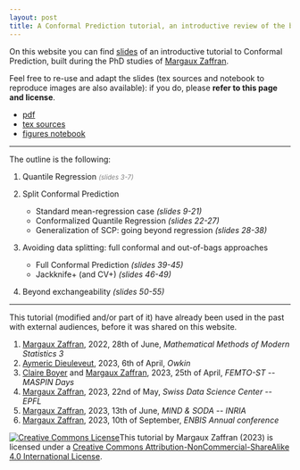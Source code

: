 ```yaml
---
layout: post
title: A Conformal Prediction tutorial, an introductive review of the basics.
---
```


On this website you can find [slides](/assets/files/cptuto.pdf) of an introductive tutorial to Conformal Prediction, built during the PhD studies of [Margaux Zaffran](https://mzaffran.github.io/).  

Feel free to re-use and adapt the slides (tex sources and notebook to reproduce images are also available): if you do, please **refer to this page and license**.  

- [pdf](/assets/files/cptuto.pdf)
- [tex sources](/assets/files/cptuto_sources.zip)
- [figures notebook](/assets/files/cptuto_notebook_illus.ipynb)

<object data=
"/assets/files/cptuto.pdf"
                width="800"
                height="500">
</object>

***

The outline is the following:  
1. Quantile Regression <small><span style="color:gray">_(slides 3-7)_</span></small>  

1. Split Conformal Prediction
    - Standard mean-regression case _(slides 9-21)_
    - Conformalized Quantile Regression _(slides 22-27)_
    - Generalization of SCP: going beyond regression _(slides 28-38)_
1. Avoiding data splitting: full conformal and out-of-bags approaches
    - Full Conformal Prediction _(slides 39-45)_
    - Jackknife+ (and CV+) _(slides 46-49)_
1. Beyond exchangeability _(slides 50-55)_

***

This tutorial (modified and/or part of it) have already been used in the past with external audiences, before it was shared on this website.
1. [Margaux Zaffran](https://mzaffran.github.io/), 2022, 28th of June, _Mathematical Methods of Modern Statistics 3_
1. [Aymeric Dieuleveut](http://www.cmap.polytechnique.fr/~aymeric.dieuleveut/), 2023, 6th of April, _Owkin_
1. [Claire Boyer](https://perso.lpsm.paris/~cboyer/) and [Margaux Zaffran](https://mzaffran.github.io/), 2023, 25th of April, _FEMTO-ST -- MASPIN Days_
1. [Margaux Zaffran](https://mzaffran.github.io/), 2023, 22nd of May, _Swiss Data Science Center -- EPFL_
1. [Margaux Zaffran](https://mzaffran.github.io/), 2023, 13th of June, _MIND & SODA -- INRIA_
1. [Margaux Zaffran](https://mzaffran.github.io/), 2023, 10th of September, _ENBIS Annual conference_

<a rel="license" href="http://creativecommons.org/licenses/by-nc-sa/4.0/"><img alt="Creative Commons License" style="border-width:0" src="https://i.creativecommons.org/l/by-nc-sa/4.0/88x31.png" /></a>This tutorial by Margaux Zaffran (2023) is licensed under a <a rel="license" href="http://creativecommons.org/licenses/by-nc-sa/4.0/">Creative Commons Attribution-NonCommercial-ShareAlike 4.0 International License</a>.
